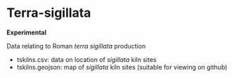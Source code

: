 # Terra-sigillata


**Experimental**

Data relating to Roman *terra sigillata* production

* tskilns.csv: data on location of *sigillata* kiln sites
* tskilns.geojson: map of *sigillata* kiln sites (suitable for viewing on github)


